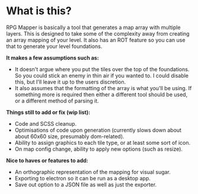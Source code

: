 # What is this? #

RPG Mapper is basically a tool that generates a map array with multiple layers. This is designed to take some of the complexity away from creating an array mapping of your level. It also has an ROT feature so you can use that to generate your level foundations.

**It makes a few assumptions such as:**

* It doesn't argue where you put the tiles over the top of the foundations. So you could stick an enemy in thin air if you wanted to. I could disable this, but I'll leave it up to the users discretion.
* It also assumes that the formatting of the array is what you'll be using. If something more is required then either a different tool should be used, or a different method of parsing it.

**Things still to add or fix (wip list):**

* Code and SCSS cleanup.
* Optimisations of code upon generation (currently slows down about about 60x60 size, presumably dom-related).
* Ability to assign graphics to each tile type, or at least some sort of icon.
* On map config change, ability to apply new options (such as resize).

**Nice to haves or features to add:**

* An orthographic representation of the mapping for visual sugar.
* Exporting to electron so it can be run as a desktop app.
* Save out option to a JSON file as well as just the exporter.